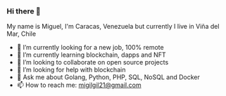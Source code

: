 ### Hi there 👋

My name is Miguel, I'm Caracas, Venezuela but currently I live in Viña del Mar, Chile

<!--
**migalpha/migalpha** is a ✨ _special_ ✨ repository because its `README.md` (this file) appears on your GitHub profile.

Here are some ideas to get you started:-->

- 🔭 I’m currently looking for a new job, 100% remote
- 🌱 I’m currently learning blockchain, dapps and NFT
- 👯 I’m looking to collaborate on open source projects
- 🤔 I’m looking for help with blockchain
- 💬 Ask me about Golang, Python, PHP, SQL, NoSQL and Docker
- 📫 How to reach me: migilgil21@gmail.com

